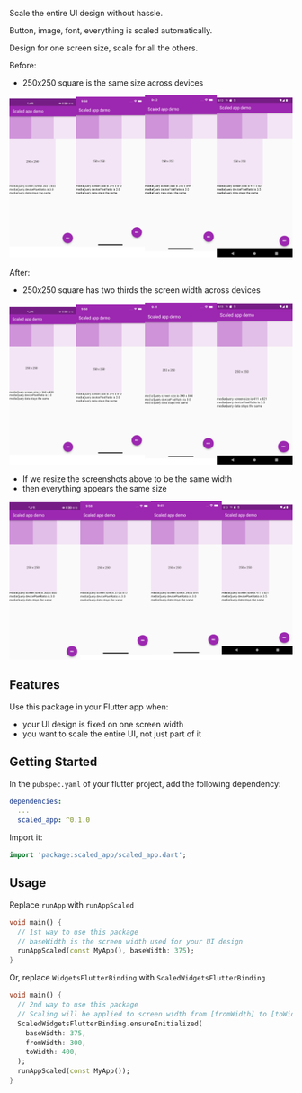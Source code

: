 <!-- 
This README describes the package. If you publish this package to pub.dev,
this README's contents appear on the landing page for your package.

For information about how to write a good package README, see the guide for
[writing package pages](https://dart.dev/guides/libraries/writing-package-pages). 

For general information about developing packages, see the Dart guide for
[creating packages](https://dart.dev/guides/libraries/create-library-packages)
and the Flutter guide for
[developing packages and plugins](https://flutter.dev/developing-packages). 
-->

Scale the entire UI design without hassle.

Button, image, font, everything is scaled automatically.

Design for one screen size, scale for all the others.

Before:
- 250x250 square is the same size across devices

![Screenshots of the same design before scaling](https://github.com/LastMonopoly/scaled_app/blob/master/doc/Before.png "Screenshots before scaling")
  
After:
- 250x250 square has two thirds the screen width across devices

![Screenshots of the same design after scaling](https://github.com/LastMonopoly/scaled_app/blob/master/doc/After.png "Screenshots after scaling")

- If we resize the screenshots above to be the same width
- then everything appears the same size

![Resized screenshots of the same design after scaling](https://github.com/LastMonopoly/scaled_app/blob/master/doc/After_2.png "Resized screenshots after scaling")


## Features

Use this package in your Flutter app when:

- your UI design is fixed on one screen width
- you want to scale the entire UI, not just part of it

## Getting Started

In the `pubspec.yaml` of your flutter project, add the following dependency:

```yaml
dependencies:
  ...
  scaled_app: ^0.1.0
```

Import it:

```dart
import 'package:scaled_app/scaled_app.dart';
```

## Usage

Replace `runApp` with `runAppScaled`
```dart
void main() {
  // 1st way to use this package
  // baseWidth is the screen width used for your UI design
  runAppScaled(const MyApp(), baseWidth: 375);
}
```
Or, replace `WidgetsFlutterBinding` with `ScaledWidgetsFlutterBinding`
```dart
void main() {
  // 2nd way to use this package
  // Scaling will be applied to screen width from [fromWidth] to [toWidth].
  ScaledWidgetsFlutterBinding.ensureInitialized(
    baseWidth: 375,
    fromWidth: 300,
    toWidth: 400,
  );
  runAppScaled(const MyApp());
}
```

<!-- ## Additional information

TODO: Tell users more about the package: where to find more information, how to 
contribute to the package, how to file issues, what response they can expect 
from the package authors, and more. -->
